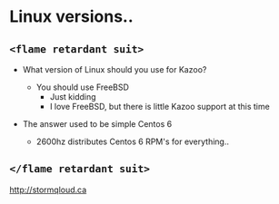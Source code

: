 # Linux versions..

## ```<flame retardant suit>```

* What version of Linux should you use for Kazoo?
  * You should use FreeBSD
    * Just kidding
    * I love FreeBSD, but there is little Kazoo support at this time

* The answer used to be simple Centos 6
  * 2600hz distributes Centos 6 RPM's for everything..

## ```</flame retardant suit>```

http://stormqloud.ca
